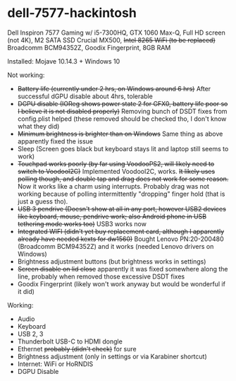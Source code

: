 # dell-7577-hackintosh

Dell Inspiron 7577 Gaming w/ i5-7300HQ, GTX 1060 Max-Q, Full HD screen (not 4K), M2 SATA SSD Crucial MX500, ~~Intel 8265 WiFi (to be replaced)~~ Broadcomm BCM94352Z, Goodix Fingerprint, 8GB RAM

Installed: Mojave 10.14.3 + Windows 10

Not working:
- ~~Battery life (currently under 2 hrs, on Windows around 6 hrs)~~ After successful dGPU disable about 4hrs, tolerable
- ~~DGPU disable (IOReg shows power state 2 for GFX0, battery life poor so I believe it is not disabled properly)~~ Removing bunch of DSDT fixes from config.plist helped (these removed should be checked tho, I don't know what they did)
- ~~Minimum brightness is brighter than on Windows~~ Same thing as above apparently fixed the issue
- Sleep (Screen goes black but keyboard stays lit and laptop still seems to work)
- ~~Touchpad works poorly (by far using VoodooPS2, will likely need to switch to VoodooI2C)~~ Implemented VoodooI2C, works. ~~It likely uses polling though, and double tap and drag does not work for some reason.~~ Now it works like a charm using interrupts. Probably drag was not working because of polling intermittently "dropping" finger hold (that is just a guess tho).
- ~~USB 3 pendrive (Doesn't show at all in any port, however USB2 devices like keyboard, mouse, pendrive work; also Android phone in USB tethering mode works too)~~ USB3 works now
- ~~Integrated WIFI (didn't yet buy replacement card, although I apparently already have needed kexts for dw1560)~~ Bought Lenovo PN:20-200480 (Broadcomm BCM94352Z) and it works (needed Lenovo drivers on Windows)
- Brightness adjustment buttons (but brightness works in settings)
- ~~Screen disable on lid close~~ apparently it was fixed somewhere along the line, probably when removed those excessive DSDT fixes
- Goodix Fingerprint (likely won't work anyway but would be wonderful if it did)

Working:
- Audio
- Keyboard
- USB 2, 3
- Thunderbolt USB-C to HDMI dongle
- Ethernet ~~probably (didn't check)~~ for sure
- Brightness adjustment (only in settings or via Karabiner shortcut)
- Internet: WiFi or HoRNDIS
- DGPU Disable
